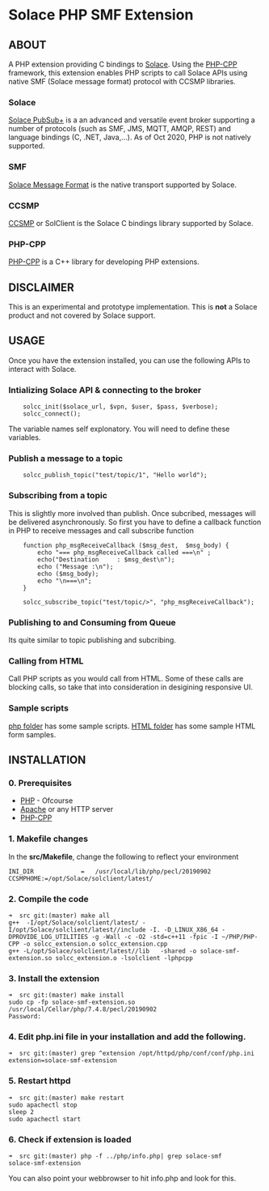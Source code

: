 # Solace PHP SMF Extension
## ABOUT
A PHP extension providing C bindings to [Solace](www.solace.com). 
Using the [PHP-CPP](http://www.php-cpp.com/) framework, this extension enables PHP scripts to call 
Solace APIs using native SMF (Solace message format) protocol with CCSMP libraries.

### Solace
[Solace PubSub+](https://docs.solace.com/) is a an advanced and versatile event broker supporting a number of protocols (such as SMF, JMS, MQTT, AMQP, REST) and language bindings (C, .NET, Java,...).
As of Oct 2020, PHP is not natively supported.

### SMF
[Solace Message Format](https://docs.solace.com/PubSub-ConceptMaps/Component-Maps.htm#SMF) is the native transport supported by Solace.

### CCSMP
[CCSMP](https://docs.solace.com/API-Developer-Online-Ref-Documentation/c/index.html) or SolClient is the Solace C bindings library supported by Solace.

### PHP-CPP
[PHP-CPP](http://www.php-cpp.com/) is a C++ library for developing PHP extensions. 

## DISCLAIMER
This is an experimental and prototype implementation. This is **not** a Solace product and not covered by Solace support.

## USAGE
Once you have the extension installed, you can use the following APIs to interact with Solace.

### Intializing Solace API & connecting to the broker
```
    solcc_init($solace_url, $vpn, $user, $pass, $verbose);
    solcc_connect();
```
The variable names self explonatory. You will need to define these variables.

### Publish a message to a topic
```
    solcc_publish_topic("test/topic/1", "Hello world");
```

### Subscribing from a topic
This is slightly more involved than publish. Once subcribed, messages will be delivered asynchronously. 
So first you have to define a callback function in PHP to receive messages and call subscribe function
```
    function php_msgReceiveCallback ($msg_dest,  $msg_body) {
        echo "=== php_msgReceiveCallback called ===\n" ;
        echo("Destination     : $msg_dest\n");
        echo ("Message :\n");
        echo ($msg_body);
        echo "\n===\n";
    }

    solcc_subscribe_topic("test/topic/>", "php_msgReceiveCallback");
```

### Publishing to and Consuming from Queue
Its quite similar to topic publishing and subcribing.

### Calling from HTML
Call PHP scripts as you would call from HTML. Some of these calls are blocking calls, so take that into consideration
in desigining responsive UI.

### Sample scripts
[php folder](https://github.com/nram-dev/solace-php-smf/tree/master/php) has some sample scripts.
[HTML folder](https://github.com/nram-dev/solace-php-smf/tree/master/html) has some sample HTML form samples.

## INSTALLATION

### 0. Prerequisites
* [PHP](https://www.php.net/) - Ofcourse
* [Apache](https://httpd.apache.org/) or any HTTP server
* [PHP-CPP](http://www.php-cpp.com/)

### 1. Makefile changes
In the **src/Makefile**, change the following to reflect your environment
```
INI_DIR				=	/usr/local/lib/php/pecl/20190902
CCSMPHOME:=/opt/Solace/solclient/latest/
```

### 2. Compile the code

```
➜  src git:(master) make all
g++  -I/opt/Solace/solclient/latest/ -I/opt/Solace/solclient/latest//include -I. -D_LINUX_X86_64 -DPROVIDE_LOG_UTILITIES -g -Wall -c -O2 -std=c++11 -fpic -I ~/PHP/PHP-CPP -o solcc_extension.o solcc_extension.cpp
g++ -L/opt/Solace/solclient/latest//lib   -shared -o solace-smf-extension.so solcc_extension.o -lsolclient -lphpcpp
```

### 3. Install the extension
```
➜  src git:(master) make install
sudo cp -fp solace-smf-extension.so /usr/local/Cellar/php/7.4.8/pecl/20190902
Password:
```

### 4. Edit **php.ini** file in your installation and add the following.
```
➜  src git:(master) grep ^extension /opt/httpd/php/conf/conf/php.ini
extension=solace-smf-extension
```

### 5. Restart httpd
```
➜  src git:(master) make restart
sudo apachectl stop
sleep 2
sudo apachectl start
```

### 6. Check if extension is loaded
```
➜  src git:(master) php -f ../php/info.php| grep solace-smf
solace-smf-extension
```
You can also point your webbrowser to hit info.php and look for this.

